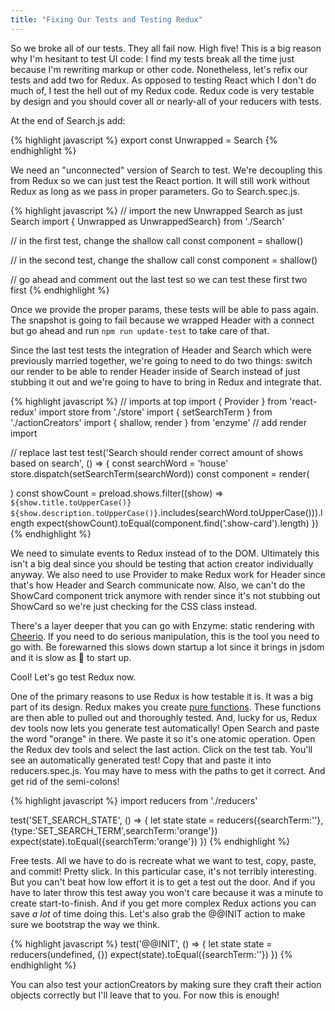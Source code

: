 ```yaml
---
title: "Fixing Our Tests and Testing Redux"
---
```


So we broke all of our tests. They all fail now. High five! This is a big reason why I'm hesitant to test UI code: I find my tests break all the time just because I'm rewriting markup or other code. Nonetheless, let's refix our tests and add two for Redux. As opposed to testing React which I don't do much of, I test the hell out of my Redux code. Redux code is very testable by design and you should cover all or nearly-all of your reducers with tests.

At the end of Search.js add:

{% highlight javascript %}
export const Unwrapped = Search
{% endhighlight %}

We need an "unconnected" version of Search to test. We're decoupling this from Redux so we can just test the React portion. It will still work without Redux as long as we pass in proper parameters. Go to Search.spec.js.

{% highlight javascript %}
// import the new Unwrapped Search as just Search
import { Unwrapped as UnwrappedSearch} from './Search'

// in the first test, change the shallow call
const component = shallow(<UnwrappedSearch shows={preload.shows} searchTerm='' />)

// in the second test, change the shallow call
const component = shallow(<UnwrappedSearch shows={preload.shows} searchTerm='' />)

// go ahead and comment out the last test so we can test these first two first
{% endhighlight %}

Once we provide the proper params, these tests will be able to pass again. The snapshot is going to fail because we wrapped Header with a connect but go ahead and run <code>npm run update-test</code> to take care of that.

Since the last test tests the integration of Header and Search which were previously married together, we're going to need to do two things: switch our render to be able to render Header inside of Search instead of just stubbing it out and we're going to have to bring in Redux and integrate that.

{% highlight javascript %}
// imports at top
import { Provider } from 'react-redux'
import store from './store'
import { setSearchTerm } from './actionCreators'
import { shallow, render } from 'enzyme' // add render import

// replace last test
test('Search should render correct amount of shows based on search', () => {
  const searchWord = 'house'
  store.dispatch(setSearchTerm(searchWord))
  const component = render(<Provider store={store}><Search shows={preload.shows} /></Provider>)
  const showCount = preload.shows.filter((show) => `${show.title.toUpperCase()} ${show.description.toUpperCase()}`.includes(searchWord.toUpperCase())).length
  expect(showCount).toEqual(component.find('.show-card').length)
})
{% endhighlight %}

We need to simulate events to Redux instead of to the DOM. Ultimately this isn't a big deal since you should be testing that action creator individually anyway. We also need to use Provider to make Redux work for Header since that's how Header and Search communicate now. Also, we can't do the ShowCard component trick anymore with render since it's not stubbing out ShowCard so we're just checking for the CSS class instead.

There's a layer deeper that you can go with Enzyme: static rendering with [Cheerio][cheerio]. If you need to do serious manipulation, this is the tool you need to go with. Be forewarned this slows down startup a lot since it brings in jsdom and it is slow as 💩 to start up.

Cool! Let's go test Redux now.

One of the primary reasons to use Redux is how testable it is. It was a big part of its design. Redux makes you create [pure functions][pure]. These functions are then able to pulled out and thoroughly tested. And, lucky for us, Redux dev tools now lets you generate test automatically! Open Search and paste the word "orange" in there. We paste it so it's one atomic operation. Open the Redux dev tools and select the last action. Click on the test tab. You'll see an automatically generated test! Copy that and paste it into reducers.spec.js. You may have to mess with the paths to get it correct. And get rid of the semi-colons!

{% highlight javascript %}
import reducers from './reducers'

test('SET_SEARCH_STATE', () => {
  let state
  state = reducers({searchTerm:''}, {type:'SET_SEARCH_TERM',searchTerm:'orange'})
  expect(state).toEqual({searchTerm:'orange'})
})
{% endhighlight %}

Free tests. All we have to do is recreate what we want to test, copy, paste, and commit! Pretty slick. In this particular case, it's not terribly interesting. But you can't beat how low effort it is to get a test out the door. And if you have to later throw this test away you won't care because it was a minute to create start-to-finish. And if you get more complex Redux actions you can save _a lot_ of time doing this. Let's also grab the @@INIT action to make sure we bootstrap the way we think.

{% highlight javascript %}
test('@@INIT', () => {
  let state
  state = reducers(undefined, {})
  expect(state).toEqual({searchTerm:''})
})
{% endhighlight %}

You can also test your actionCreators by making sure they craft their action objects correctly but I'll leave that to you. For now this is enough!

[cheerio]: http://cheeriojs.github.io/cheerio/
[pure]: http://www.nicoespeon.com/en/2015/01/pure-functions-javascript/